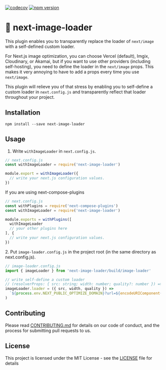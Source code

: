 [![codecov](https://codecov.io/gh/aiji42/next-image-loader/branch/main/graph/badge.svg?token=Y1M1LMIR7E)](https://codecov.io/gh/aiji42/next-image-loader)
[![npm version](https://badge.fury.io/js/next-image-loader.svg)](https://badge.fury.io/js/next-image-loader)

# :city_sunrise: next-image-loader

This plugin enables you to transparently replace the loader of `next/image` with a self-defined custom loader.

For Next.js image optimization, you can choose Vercel (default), Imgix, Cloudinary, or Akamai, but if you want to use other providers (including self-hosting), you need to define the loader in the `next/image` props. This makes it very annoying to have to add a props every time you use `next/image`.

This plugin will relieve you of that stress by enabling you to self-define a custom loader in `next.config.js` and transparently reflect that loader throughout your project.

## Installation

```
npm install --save next-image-loader
```

## Usage
1. Write `withImageLoader` in `next.config.js`.
```js
// next.config.js
const withImageLoader = require('next-image-loader')

module.export = withImageLoader({
  // write your next.js configuration values.
})
```

If you are using next-compose-plugins
```js
// next.config.js
const withPlugins = require('next-compose-plugins')
const withImageLoader = require('next-image-loader')

module.exports = withPlugins([
  withImageLoader
  // your other plugins here
], {
  // write your next.js configuration values.  
})
```

2\. Put `image-loader.config.js` in the project root (in the same directory as next.config.js).
```js
// image-loader.config.js
import { imageLoader } from 'next-image-loader/build/image-loader'

// write self-define a custom loader
// (resolverProps: { src: string; width: number; quality?: number }) => string
imageLoader.loader = ({ src, width, quality }) => 
  `${process.env.NEXT_PUBLIC_OPTIMIZE_DOMAIN}?url=${encodeURIComponent(src)}&w=${Math.min(width, 1080)}&q=${quality || 75}`
)
```

## Contributing
Please read [CONTRIBUTING.md](https://github.com/aiji42/next-image-loader/blob/main/CONTRIBUTING.md) for details on our code of conduct, and the process for submitting pull requests to us.

## License
This project is licensed under the MIT License - see the [LICENSE](https://github.com/aiji42/next-image-loader/blob/main/LICENSE) file for details
